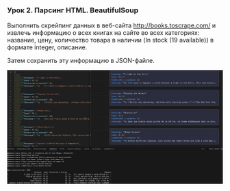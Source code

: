 #

### Урок 2. Парсинг HTML. BeautifulSoup

Выполнить скрейпинг данных в веб-сайта <http://books.toscrape.com/> и извлечь информацию о всех книгах на сайте во всех категориях: название, цену, количество товара в наличии (In stock (19 available)) в формате integer, описание.

Затем сохранить эту информацию в JSON-файле.

![JSON-файл](books.json.JPG "books_data.toscrape.com.json")
